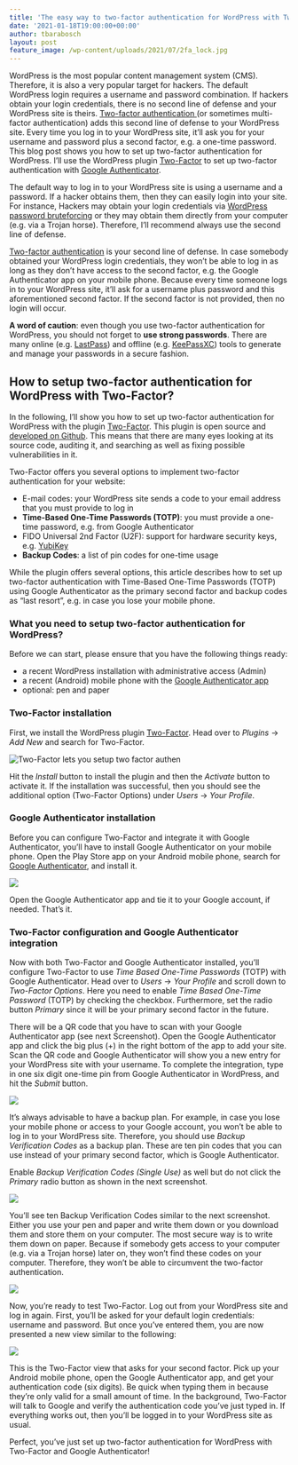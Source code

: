 ```yaml
---
title: 'The easy way to two-factor authentication for WordPress with Two-Factor and Google Authenticator'
date: '2021-01-18T19:00:00+00:00'
author: tbarabosch
layout: post
feature_image: /wp-content/uploads/2021/07/2fa_lock.jpg
---
```


WordPress is the most popular content management system (CMS). Therefore, it is also a very popular target for hackers. The default WordPress login requires a username and password combination. If hackers obtain your login credentials, there is no second line of defense and your WordPress site is theirs. [Two-factor authentication ](https://www.nist.gov/itl/applied-cybersecurity/tig/back-basics-multi-factor-authentication)(or sometimes multi-factor authentication) adds this second line of defense to your WordPress site. Every time you log in to your WordPress site, it’ll ask you for your username and password plus a second factor, e.g. a one-time password. This blog post shows you how to set up two-factor authentication for WordPress. I’ll use the WordPress plugin [Two-Factor](https://en-gb.wordpress.org/plugins/two-factor/) to set up two-factor authentication with [Google Authenticator](https://www.google.com/landing/2step/).

<!--more-->

The default way to log in to your WordPress site is using a username and a password. If a hacker obtains them, then they can easily login into your site. For instance, Hackers may obtain your login credentials via [WordPress password bruteforcing](https://wordpress.org/support/article/brute-force-attacks/) or they may obtain them directly from your computer (e.g. via a Trojan horse). Therefore, I’ll recommend always use the second line of defense.

[Two-factor authentication](https://www.nist.gov/itl/applied-cybersecurity/tig/back-basics-multi-factor-authentication) is your second line of defense. In case somebody obtained your WordPress login credentials, they won’t be able to log in as long as they don’t have access to the second factor, e.g. the Google Authenticator app on your mobile phone. Because every time someone logs in to your WordPress site, it’ll ask for a username plus password and this aforementioned second factor. If the second factor is not provided, then no login will occur.

**A word of caution**: even though you use two-factor authentication for WordPress, you should not forget to **use strong passwords**. There are many online (e.g. [LastPass](https://www.lastpass.com/password-manager)) and offline (e.g. [KeePassXC](https://keepassxc.org/)) tools to generate and manage your passwords in a secure fashion.

## How to setup two-factor authentication for WordPress with Two-Factor?

In the following, I’ll show you how to set up two-factor authentication for WordPress with the plugin [Two-Factor](https://en-gb.wordpress.org/plugins/two-factor/). This plugin is open source and [developed on Github](https://github.com/wordpress/two-factor/). This means that there are many eyes looking at its source code, auditing it, and searching as well as fixing possible vulnerabilities in it.

Two-Factor offers you several options to implement two-factor authentication for your website:

- E-mail codes: your WordPress site sends a code to your email address that you must provide to log in
- **Time-Based One-Time Passwords (TOTP)**: you must provide a one-time password, e.g. from Google Authenticator
- FIDO Universal 2nd Factor (U2F): support for hardware security keys, e.g. [YubiKey](https://www.yubico.com/products/)
- **Backup Codes**: a list of pin codes for one-time usage

While the plugin offers several options, this article describes how to set up two-factor authentication with Time-Based One-Time Passwords (TOTP) using Google Authenticator as the primary second factor and backup codes as “last resort”, e.g. in case you lose your mobile phone.

### What you need to setup two-factor authentication for WordPress?

Before we can start, please ensure that you have the following things ready:

- a recent WordPress installation with administrative access (Admin)
- a recent (Android) mobile phone with the [Google Authenticator app](https://play.google.com/store/apps/details?id=com.google.android.apps.authenticator2&hl=en_GB&gl=US)
- optional: pen and paper

### Two-Factor installation

First, we install the WordPress plugin [Two-Factor](https://en-gb.wordpress.org/plugins/two-factor/). Head over to *Plugins* → *Add New* and search for Two-Factor.

![Two-Factor lets you setup two factor authen](https://0xc0decafe.com/wp-content/uploads/2021/01/two-factor-install.png)

Hit the *Install* button to install the plugin and then the *Activate* button to activate it. If the installation was successful, then you should see the additional option (Two-Factor Options) under *Users* → *Your Profile*.

### Google Authenticator installation

Before you can configure Two-Factor and integrate it with Google Authenticator, you’ll have to install Google Authenticator on your mobile phone. Open the Play Store app on your Android mobile phone, search for [Google Authenticator](https://play.google.com/store/apps/details?id=com.google.android.apps.authenticator2&hl=en_GB&gl=US), and install it.

![](https://0xc0decafe.com/wp-content/uploads/2021/01/image-1.png)

Open the Google Authenticator app and tie it to your Google account, if needed. That’s it.

### Two-Factor configuration and Google Authenticator integration

Now with both Two-Factor and Google Authenticator installed, you’ll configure Two-Factor to use *Time Based One-Time Passwords* (TOTP) with Google Authenticator. Head over to *Users* → *Your Profile* and scroll down to *Two-Factor Options*. Here you need to enable *Time Based One-Time Password* (TOTP) by checking the checkbox. Furthermore, set the radio button *Primary* since it will be your primary second factor in the future.

There will be a QR code that you have to scan with your Google Authenticator app (see next Screenshot). Open the Google Authenticator app and click the big plus (+) in the right bottom of the app to add your site. Scan the QR code and Google Authenticator will show you a new entry for your WordPress site with your username. To complete the integration, type in one six digit one-time pin from Google Authenticator in WordPress, and hit the *Submit* button.

![](https://0xc0decafe.com/wp-content/uploads/2021/01/two-factor-user-1-1024x655.png)

It’s always advisable to have a backup plan. For example, in case you lose your mobile phone or access to your Google account, you won’t be able to log in to your WordPress site. Therefore, you should use *Backup Verification Codes* as a backup plan. These are ten pin codes that you can use instead of your primary second factor, which is Google Authenticator.

Enable *Backup Verification Codes (Single Use)* as well but do not click the *Primary* radio button as shown in the next screenshot.

![](https://0xc0decafe.com/wp-content/uploads/2021/01/two-factor-user-filled-out-1024x524.png)

You’ll see ten Backup Verification Codes similar to the next screenshot. Either you use your pen and paper and write them down or you download them and store them on your computer. The most secure way is to write them down on paper. Because if somebody gets access to your computer (e.g. via a Trojan horse) later on, they won’t find these codes on your computer. Therefore, they won’t be able to circumvent the two-factor authentication.

![](https://0xc0decafe.com/wp-content/uploads/2021/01/two-factor-verification-codes.png)

Now, you’re ready to test Two-Factor. Log out from your WordPress site and log in again. First, you’ll be asked for your default login credentials: username and password. But once you’ve entered them, you are now presented a new view similar to the following:

![](https://0xc0decafe.com/wp-content/uploads/2021/01/two-factor-live.png)

This is the Two-Factor view that asks for your second factor. Pick up your Android mobile phone, open the Google Authenticator app, and get your authentication code (six digits). Be quick when typing them in because they’re only valid for a small amount of time. In the background, Two-Factor will talk to Google and verify the authentication code you’ve just typed in. If everything works out, then you’ll be logged in to your WordPress site as usual.

Perfect, you’ve just set up two-factor authentication for WordPress with Two-Factor and Google Authenticator!

